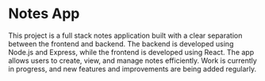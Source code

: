# Notes App

This project is a full stack notes application built with a clear separation between the frontend and backend. The backend is developed using Node.js and Express, while the frontend is developed using React. The app allows users to create, view, and manage notes efficiently. Work is currently in progress, and new features and improvements are being added regularly.
